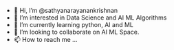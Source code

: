 - 👋 Hi, I’m @sathyanarayanankrishnan
- 👀 I’m interested in Data Science and AI ML Algorithms
- 🌱 I’m currently learning python, AI and ML
- 💞️ I’m looking to collaborate on AI ML Space.
- 📫 How to reach me ...

<!---
sathyanarayanankrishnan/sathyanarayanankrishnan is a ✨ special ✨ repository because its `README.md` (this file) appears on your GitHub profile.
You can click the Preview link to take a look at your changes.
--->
